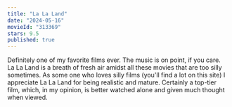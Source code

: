 ```yaml
---
title: "La La Land"
date: "2024-05-16"
movieId: "313369"
stars: 9.5
published: true
---
```


Definitely one of my favorite films ever. The music is on point, if you care. La
La Land is a breath of fresh air amidst all these movies that are too silly
sometimes. As some one who loves silly films (you'll find a lot on this site) I
appreciate La La Land for being realistic and mature. Certainly a top-tier film,
which, in my opinion, is better watched alone and given much thought when viewed.
